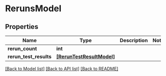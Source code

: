 # RerunsModel


## Properties
Name | Type | Description | Notes
------------ | ------------- | ------------- | -------------
**rerun_count** | **int** |  | 
**rerun_test_results** | [**[RerunTestResultModel]**](RerunTestResultModel.md) |  | 

[[Back to Model list]](../README.md#documentation-for-models) [[Back to API list]](../README.md#documentation-for-api-endpoints) [[Back to README]](../README.md)


